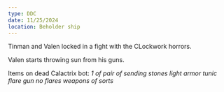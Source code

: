```yaml
---
type: DDC
date: 11/25/2024
location: Beholder ship 
---
```


Tinman and Valen locked in a fight with the CLockwork horrors.

Valen starts throwing sun from his guns. 

Items on dead Calactrix bot:
*1 of pair of sending stones*
*light armor tunic*
*flare gun no flares*
*weapons of sorts*


